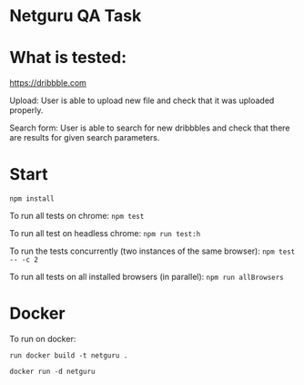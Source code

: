 # Netguru QA Task

# What is tested:

https://dribbble.com

Upload:
User is able to upload new file and check that it was uploaded properly.

Search form:
User is able to search for new dribbbles and check that there are results for given search parameters.
# Start
`npm install`

To run all tests on chrome: `npm test`

To run all test on headless chrome: `npm run test:h`

To run the tests concurrently (two instances of the same browser): `npm test -- -c 2`

To run all tests on all installed browsers (in parallel): `npm run allBrowsers`

# Docker

To run on docker:

`run docker build -t netguru .`

`docker run -d netguru`